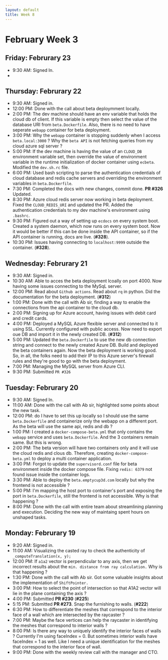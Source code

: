 ```yaml
---
layout: default
title: Week 8
---
```


# **February Week 3**
## **Friday: Februrary 23**
- 9:30  AM: Signed In.
- 

## **Thursday: Februrary 22**
- 9:30  AM: Signed in.
- 12:00 PM: Done with the call about beta deploymment locally.
- 2:00  PM: The dev machine should have an env variable that holds the cloud db of client. If this variable is empty then select the value of the database URI from `beta.Dockerfile`. Also, there is no need to have seperate `webapp` container for beta deployment.
- 3:00  PM: Why the `webapp` container is stopping suddenly when I access `beta.local:3000` ? Why the `beta API` is not fetching queries from my cloud azure sql server ?
- 5:00  PM: If the dev machine is having the value of an `CLOUD_DB` environment variable set, then override the value of environment variable in the runtime initialization of docker container using `ecbeta`. Modified the `dev.sh.rc` file.
- 6:00  PM: Used bash scripting to parse the authentication credentials of cloud database and redis cache servers and overriding the environment variables in `beta.Dockerfile`.
- 7:30  PM: Completed the docs with new changes, commit done. **PR #326** Updated.
- 8:30  PM: Azure cloud redis server now working in beta deployment. Fixed the `CLOUD_REDIS_URI` and updated the PR. Added the authentication credentials to my dev machine's environment using `.bashrc`.
- 9:30  PM: Figured out a way of setting up `ecdocs` on every system boot. Created a system daemon, which now runs on every system boot. Now it would be better if this can be done inside the API container, so if the API container is running, docs are live. (**#328**).
- 10:30 PM: Issues having connecting to `localhost:9999` outside the container. (**#328**).

## **Wednesday: Februrary 21**
- 9:30  AM: Signed in.
- 10:30 AM: Able to acces the beta deployment lcoally on port 4000. Now having some issues connecting to the MySqL server.
- 12:00 PM: Read about `Github actions`. Read about `rq` in python. Did the documentation for the beta deployment. (**#312**)
- 1:00  PM: Done with the call with Ab sir, finding a way to enable the connections from the api container to the cloud db.
- 2:00  PM: Signing up for Azure account, having issues with debit card and credit cards.
- 4:00  PM: Deployed a MySQL Azure flexible server and connected to it using SSL. Currently configured with public access. Now need to export oue DB and import it in the newly created DB. (**#312**)
- 5:00  PM: Updated the `beta.Dockerfile` to use the new db connection string and connect to the newly created Azure DB. Build and deployed the beta containers again. Now the beta deployment is working good. So, in all, the folks need to add their IP to this Azure server's firewall rules and they're good to go with the beta deployment.
- 7:00  PM: Managing the MySQL server from Azure CLI.
- 9:30  PM: Submitted `PR #326`

## **Tuesday: Februrary 20**
- 9:30  AM: Signed In.
- 11:00 AM: Done with the call with Ab sir, highlighted some points about the new task.
- 12:00 PM: do I have to set this up locally so I should use the same `beta.Dockerfile` and containerize only the webapp on a different port. As the beta will use the same api, redis and db ?
- 1:00  PM: I created a `docker-compose-beta.yml` that only contains the `webapp` service and uses `beta.Dockerfile`. And the 3 containers remain same. But this is wrong.
- 2:00  PM: The beta version will have two containers only and it will use the cloud redis and clous db. Therefore, creating `docker-compose-beta.yml` to deploy a multi container application.
- 3:00  PM: Forgot to update the `supervisord.conf` file for beta environment inside the docker compose file. Fixing `redis: 6379` not found issue inside the container logs.
- 3:30  PM: Able to deploy the `beta.emptycup3d.com` locally but why the frontend is not accessible ?
- 5:00  PM: I'm mapping the host port to container's port and exposing the port in `beta.Dockerfile`, still the frontend is not accessible. Why is that happening ?
- 8:00  PM: Done with the call with entire team about streamlining planning and execution. Deciding the new way of maintaing spent hours on unshaped tasks.

## **Monday: Februrary 19**
- 9:20  AM: Signed in.
- 11:00 AM: Visualizing the casted ray to check the authenticity of `_computeTranslation(x, y);`
- 12:00 PM: If `a1a2` vector is perpendicular to any axis, then we get incorrect results about the `min. distance from ray calculation.` Why is that happening ?
- 1:30  PM: Done with the call with Ab sir. Got some valuable insights about the implementation of `ShiftPointer.`
- 3:00  PM: How to select the point of intersection so that A1A2 vector will lie in the plane containing the axis ?
- 4:00  PM: Submitted **PR #230** (**#225**)
- 5:15  PM: Submitted **PR #273**. Snap the furnishing to walls. (**#222**)
- 6:30  PM: How to differentiate the meshes that correspond to the interior face of a wall which are intersected by the raycaster ?
- 7:00  PM: Maybe the face vertices can help the raycaster in identifying the meshes that correspond to interior walls ?
- 8:00  PM: Is there any way to uniquely identify the interior faces of walls ? Currently I'm using faceIndex = 0. But sometimes interior walls have faceIndex = 1 as well. Like I need a unique identification for the meshes that correspond to the interior face of wall.
- 9:00  PM: Done with the weekly review call with the manager and CTO.
